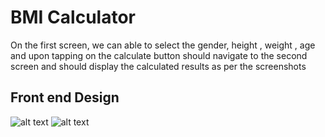 # BMI Calculator 

On the first screen, we can able to select the gender, height , weight , age and upon tapping on the calculate button should navigate to the second screen and should display the calculated results as per the screenshots


Front end Design 
---------------------------
![alt text](https://i.ibb.co/YWmVvfj/0-1.png)
![alt text](https://i.ibb.co/YyTqdsR/0.png)

